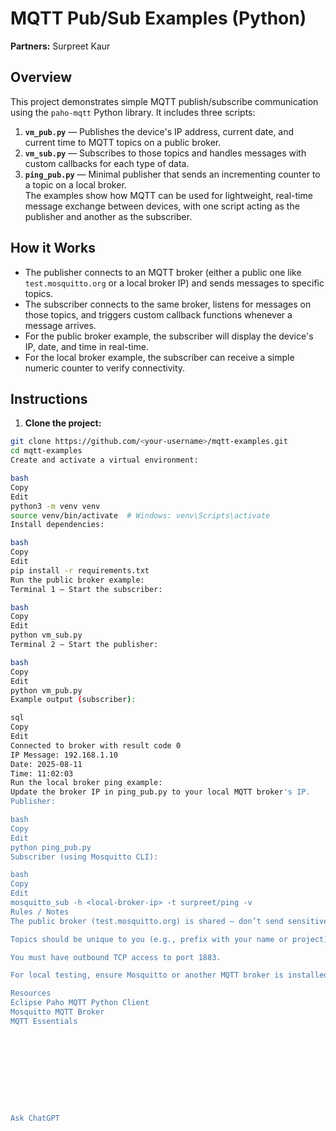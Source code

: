 # MQTT Pub/Sub Examples (Python)  
**Partners:** Surpreet Kaur  
## Overview  
This project demonstrates simple MQTT publish/subscribe communication using the `paho-mqtt` Python library. It includes three scripts:  
1. **`vm_pub.py`** — Publishes the device's IP address, current date, and current time to MQTT topics on a public broker.  
2. **`vm_sub.py`** — Subscribes to those topics and handles messages with custom callbacks for each type of data.  
3. **`ping_pub.py`** — Minimal publisher that sends an incrementing counter to a topic on a local broker.  
The examples show how MQTT can be used for lightweight, real-time message exchange between devices, with one script acting as the publisher and another as the subscriber.  
## How it Works  
- The publisher connects to an MQTT broker (either a public one like `test.mosquitto.org` or a local broker IP) and sends messages to specific topics.  
- The subscriber connects to the same broker, listens for messages on those topics, and triggers custom callback functions whenever a message arrives.  
- For the public broker example, the subscriber will display the device's IP, date, and time in real-time.  
- For the local broker example, the subscriber can receive a simple numeric counter to verify connectivity.  
## Instructions  
1. **Clone the project:**  
```bash
git clone https://github.com/<your-username>/mqtt-examples.git
cd mqtt-examples
Create and activate a virtual environment:

bash
Copy
Edit
python3 -m venv venv
source venv/bin/activate  # Windows: venv\Scripts\activate
Install dependencies:

bash
Copy
Edit
pip install -r requirements.txt
Run the public broker example:
Terminal 1 — Start the subscriber:

bash
Copy
Edit
python vm_sub.py
Terminal 2 — Start the publisher:

bash
Copy
Edit
python vm_pub.py
Example output (subscriber):

sql
Copy
Edit
Connected to broker with result code 0
IP Message: 192.168.1.10
Date: 2025-08-11
Time: 11:02:03
Run the local broker ping example:
Update the broker IP in ping_pub.py to your local MQTT broker's IP.
Publisher:

bash
Copy
Edit
python ping_pub.py
Subscriber (using Mosquitto CLI):

bash
Copy
Edit
mosquitto_sub -h <local-broker-ip> -t surpreet/ping -v
Rules / Notes
The public broker (test.mosquitto.org) is shared — don’t send sensitive data.

Topics should be unique to you (e.g., prefix with your name or project) to avoid collisions.

You must have outbound TCP access to port 1883.

For local testing, ensure Mosquitto or another MQTT broker is installed and running.

Resources
Eclipse Paho MQTT Python Client
Mosquitto MQTT Broker
MQTT Essentials










Ask ChatGPT
